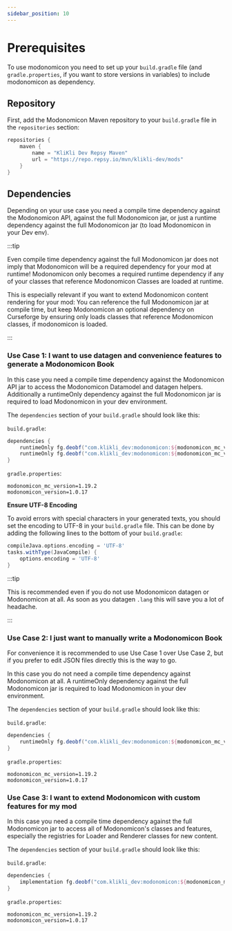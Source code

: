 ```yaml
---
sidebar_position: 10
---
```


# Prerequisites

To use modonomicon you need to set up your `build.gradle` file (and `gradle.properties`, if you want to store versions in variables) to include modonomicon as dependency.

## Repository 

First, add the Modonomicon Maven repository to your `build.gradle` file in the `repositories` section:

```groovy
repositories {
    maven {
        name = "KliKli Dev Repsy Maven"
        url = "https://repo.repsy.io/mvn/klikli-dev/mods"
    }
}
```

## Dependencies

Depending on your use case you need a compile time dependency against the Modonomicon API, against the full Modonomicon jar, or just a runtime dependency against the full Modonomicon jar (to load Modonomicon in your Dev env). 

:::tip

Even compile time dependency against the full Modonomicon jar does not imply that Modonomicon will be a required dependency for your mod at runtime! 
Modonomicon only becomes a required runtime dependency if any of your classes that reference Modonomicon Classes are loaded at runtime.

This is especially relevant if you want to extend Modonomicon content rendering for your mod: You can reference the full Modonomicon jar at compile time, but keep Modonomicon an optional dependency on Curseforge by ensuring only loads classes that reference Modonomicon classes, if modonomicon is loaded.

:::

<!-- TODO: Link to an appropriate section in extending modonomicon that explains how to guard calls behind isLoaded checks and to only call in separate "buffer" classes -->


### Use Case 1: I want to use datagen and convenience features to generate a Modonomicon Book

In this case you need a compile time dependency against the Modonomicon API jar to access the Modonomicon Datamodel and datagen helpers. 
Additionally a runtimeOnly dependency against the full Modonomicon jar is required to load Modonomicon in your dev environment.

The `dependencies` section of your `build.gradle` should look like this:

`build.gradle`:
```groovy
dependencies {
    runtimeOnly fg.deobf("com.klikli_dev:modonomicon:${modonomicon_mc_version}-${modonomicon_version}:api")
    runtimeOnly fg.deobf("com.klikli_dev:modonomicon:${modonomicon_mc_version}-${modonomicon_version}")
}
```

`gradle.properties`:
```properties
modonomicon_mc_version=1.19.2
modonomicon_version=1.0.17
```

**Ensure UTF-8 Encoding**

To avoid errors with special characters in your generated texts, you should set the encoding to UTF-8 in your `build.gradle` file. This can be done by adding the following lines to the bottom of your `build.gradle`:

```groovy
compileJava.options.encoding = 'UTF-8'
tasks.withType(JavaCompile) {
    options.encoding = 'UTF-8'
}

```

:::tip

This is recommended even if you do not use Modonomicon datagen or Modonomicon at all. As soon as you datagen `.lang` this will save you a lot of headache. 

:::

### Use Case 2: I just want to manually write a Modonomicon Book

For convenience it is recommended to use Use Case 1 over Use Case 2, but if you prefer to edit JSON files directly this is the way to go. 

In this case you do not need a compile time dependency against Modonomicon at all. 
A runtimeOnly dependency against the full Modonomicon jar is required to load Modonomicon in your dev environment.

The `dependencies` section of your `build.gradle` should look like this:

`build.gradle`:
```groovy
dependencies {
    runtimeOnly fg.deobf("com.klikli_dev:modonomicon:${modonomicon_mc_version}-${modonomicon_version}")
}
```

`gradle.properties`:
```properties
modonomicon_mc_version=1.19.2
modonomicon_version=1.0.17
```

### Use Case 3: I want to extend Modonomicon with custom features for my mod 

In this case you need a compile time dependency against the full Modonomicon jar to access all of Modonomicon's classes and features, especially the registries for Loader and Renderer classes for new content.

The `dependencies` section of your `build.gradle` should look like this:

`build.gradle`:
```groovy
dependencies {
    implementation fg.deobf("com.klikli_dev:modonomicon:${modonomicon_mc_version}-${modonomicon_version}")
}
```

`gradle.properties`:
```properties
modonomicon_mc_version=1.19.2
modonomicon_version=1.0.17
```